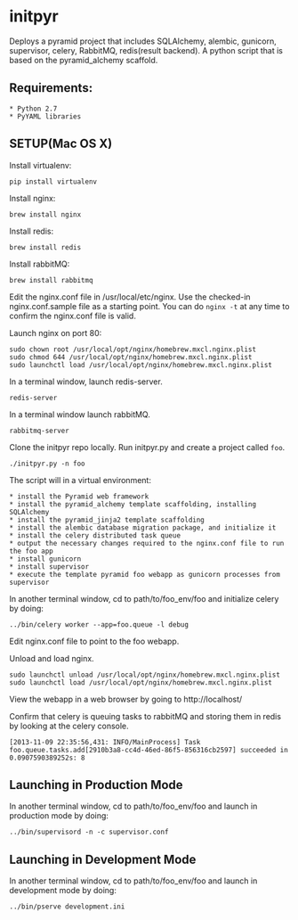 initpyr
=======
Deploys a pyramid project that includes SQLAlchemy, alembic, gunicorn, supervisor, celery, RabbitMQ, redis(result backend). A python script that is based on the pyramid_alchemy scaffold.

Requirements:
-------------

    * Python 2.7
    * PyYAML libraries

SETUP(Mac OS X)
---------------

Install virtualenv:

    pip install virtualenv

Install nginx:

    brew install nginx

Install redis:

    brew install redis

Install rabbitMQ:

    brew install rabbitmq

Edit the nginx.conf file in /usr/local/etc/nginx. Use the checked-in nginx.conf.sample file as a starting point. You can do `nginx -t` at any time to confirm the nginx.conf file is valid.

Launch nginx on port 80:

    sudo chown root /usr/local/opt/nginx/homebrew.mxcl.nginx.plist
    sudo chmod 644 /usr/local/opt/nginx/homebrew.mxcl.nginx.plist
    sudo launchctl load /usr/local/opt/nginx/homebrew.mxcl.nginx.plist

In a terminal window, launch redis-server.

    redis-server

In a terminal window launch rabbitMQ.

    rabbitmq-server

Clone the initpyr repo locally. Run initpyr.py and create a project called `foo`.

    ./initpyr.py -n foo

The script will in a virtual environment:

    * install the Pyramid web framework
    * install the pyramid_alchemy template scaffolding, installing SQLAlchemy
    * install the pyramid_jinja2 template scaffolding
    * install the alembic database migration package, and initialize it
    * install the celery distributed task queue
    * output the necessary changes required to the nginx.conf file to run the foo app
    * install gunicorn
    * install supervisor
    * execute the template pyramid foo webapp as gunicorn processes from supervisor

In another terminal window, cd to path/to/foo_env/foo and initialize celery by doing:

    ../bin/celery worker --app=foo.queue -l debug

Edit nginx.conf file to point to the foo webapp.

Unload and load nginx.

    sudo launchctl unload /usr/local/opt/nginx/homebrew.mxcl.nginx.plist
    sudo launchctl load /usr/local/opt/nginx/homebrew.mxcl.nginx.plist

View the webapp in a web browser by going to http://localhost/

Confirm that celery is queuing tasks to rabbitMQ and storing them in redis by looking at the celery console.

    [2013-11-09 22:35:56,431: INFO/MainProcess] Task foo.queue.tasks.add[2910b3a8-cc4d-46ed-86f5-856316cb2597] succeeded in 0.0907590389252s: 8

Launching in Production Mode
----------------------------

In another terminal window, cd to path/to/foo_env/foo and launch in production mode by doing:
    
    ../bin/supervisord -n -c supervisor.conf

Launching in Development Mode
----------------------------

In another terminal window, cd to path/to/foo_env/foo and launch in development mode by doing:
    
    ../bin/pserve development.ini

